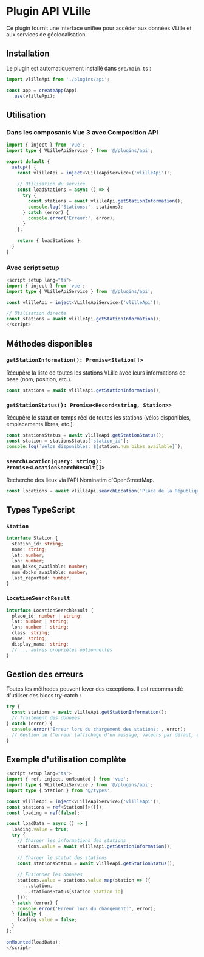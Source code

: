 # Plugin API VLille

Ce plugin fournit une interface unifiée pour accéder aux données VLille et aux services de géolocalisation.

## Installation

Le plugin est automatiquement installé dans `src/main.ts` :

```typescript
import vlilleApi from './plugins/api';

const app = createApp(App)
  .use(vlilleApi);
```

## Utilisation

### Dans les composants Vue 3 avec Composition API

```typescript
import { inject } from 'vue';
import type { VLilleApiService } from '@/plugins/api';

export default {
  setup() {
    const vlilleApi = inject<VLilleApiService>('vlilleApi')!;
    
    // Utilisation du service
    const loadStations = async () => {
      try {
        const stations = await vlilleApi.getStationInformation();
        console.log('Stations:', stations);
      } catch (error) {
        console.error('Erreur:', error);
      }
    };
    
    return { loadStations };
  }
}
```

### Avec script setup

```typescript
<script setup lang="ts">
import { inject } from 'vue';
import type { VLilleApiService } from '@/plugins/api';

const vlilleApi = inject<VLilleApiService>('vlilleApi')!;

// Utilisation directe
const stations = await vlilleApi.getStationInformation();
</script>
```

## Méthodes disponibles

### `getStationInformation(): Promise<Station[]>`

Récupère la liste de toutes les stations VLille avec leurs informations de base (nom, position, etc.).

```typescript
const stations = await vlilleApi.getStationInformation();
```

### `getStationStatus(): Promise<Record<string, Station>>`

Récupère le statut en temps réel de toutes les stations (vélos disponibles, emplacements libres, etc.).

```typescript
const stationsStatus = await vlilleApi.getStationStatus();
const station = stationsStatus['station_id'];
console.log(`Vélos disponibles: ${station.num_bikes_available}`);
```

### `searchLocation(query: string): Promise<LocationSearchResult[]>`

Recherche des lieux via l'API Nominatim d'OpenStreetMap.

```typescript
const locations = await vlilleApi.searchLocation('Place de la République Lille');
```

## Types TypeScript

### `Station`

```typescript
interface Station {
  station_id: string;
  name: string;
  lat: number;
  lon: number;
  num_bikes_available: number;
  num_docks_available: number;
  last_reported: number;
}
```

### `LocationSearchResult`

```typescript
interface LocationSearchResult {
  place_id: number | string;
  lat: number | string;
  lon: number | string;
  class: string;
  name: string;
  display_name: string;
  // ... autres propriétés optionnelles
}
```

## Gestion des erreurs

Toutes les méthodes peuvent lever des exceptions. Il est recommandé d'utiliser des blocs try-catch :

```typescript
try {
  const stations = await vlilleApi.getStationInformation();
  // Traitement des données
} catch (error) {
  console.error('Erreur lors du chargement des stations:', error);
  // Gestion de l'erreur (affichage d'un message, valeurs par défaut, etc.)
}
```

## Exemple d'utilisation complète

```typescript
<script setup lang="ts">
import { ref, inject, onMounted } from 'vue';
import type { VLilleApiService } from '@/plugins/api';
import type { Station } from '@/types';

const vlilleApi = inject<VLilleApiService>('vlilleApi')!;
const stations = ref<Station[]>([]);
const loading = ref(false);

const loadData = async () => {
  loading.value = true;
  try {
    // Charger les informations des stations
    stations.value = await vlilleApi.getStationInformation();
    
    // Charger le statut des stations
    const stationsStatus = await vlilleApi.getStationStatus();
    
    // Fusionner les données
    stations.value = stations.value.map(station => ({
      ...station,
      ...stationsStatus[station.station_id]
    }));
  } catch (error) {
    console.error('Erreur lors du chargement:', error);
  } finally {
    loading.value = false;
  }
};

onMounted(loadData);
</script>
```
